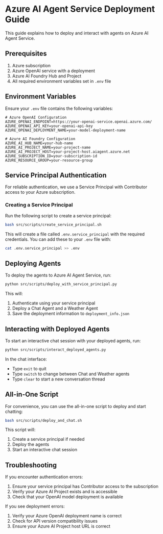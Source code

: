 # Azure AI Agent Service Deployment Guide

This guide explains how to deploy and interact with agents on Azure AI Agent Service.

## Prerequisites

1. Azure subscription
2. Azure OpenAI service with a deployment
3. Azure AI Foundry Hub and Project
4. All required environment variables set in `.env` file

## Environment Variables

Ensure your `.env` file contains the following variables:

```
# Azure OpenAI Configuration
AZURE_OPENAI_ENDPOINT=https://your-openai-service.openai.azure.com/
AZURE_OPENAI_API_KEY=your-openai-api-key
AZURE_OPENAI_DEPLOYMENT_NAME=your-model-deployment-name

# Azure AI Foundry Configuration
AZURE_AI_HUB_NAME=your-hub-name
AZURE_AI_PROJECT_NAME=your-project-name
AZURE_AI_PROJECT_HOST=your-project-host.aiagent.azure.net
AZURE_SUBSCRIPTION_ID=your-subscription-id
AZURE_RESOURCE_GROUP=your-resource-group
```

## Service Principal Authentication

For reliable authentication, we use a Service Principal with Contributor access to your Azure subscription.

### Creating a Service Principal

Run the following script to create a service principal:

```bash
bash src/scripts/create_service_principal.sh
```

This will create a file called `.env.service_principal` with the required credentials. You can add these to your `.env` file with:

```bash
cat .env.service_principal >> .env
```

## Deploying Agents

To deploy the agents to Azure AI Agent Service, run:

```bash
python src/scripts/deploy_with_service_principal.py
```

This will:
1. Authenticate using your service principal
2. Deploy a Chat Agent and a Weather Agent
3. Save the deployment information to `deployment_info.json`

## Interacting with Deployed Agents

To start an interactive chat session with your deployed agents, run:

```bash
python src/scripts/interact_deployed_agents.py
```

In the chat interface:
- Type `exit` to quit
- Type `switch` to change between Chat and Weather agents
- Type `clear` to start a new conversation thread

## All-in-One Script

For convenience, you can use the all-in-one script to deploy and start chatting:

```bash
bash src/scripts/deploy_and_chat.sh
```

This script will:
1. Create a service principal if needed
2. Deploy the agents
3. Start an interactive chat session

## Troubleshooting

If you encounter authentication errors:

1. Ensure your service principal has Contributor access to the subscription
2. Verify your Azure AI Project exists and is accessible
3. Check that your OpenAI model deployment is available

If you see deployment errors:

1. Verify your Azure OpenAI deployment name is correct
2. Check for API version compatibility issues
3. Ensure your Azure AI Project host URL is correct